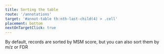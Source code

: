 ```yaml
---
title: Sorting the table
route: '/annotations'
target: '#annot-table th:nth-last-child(4) > .cell'
placement: bottom
nextOnTargetClick: true
---
```


By default, records are sorted by MSM score, but you can also sort them by m/z or FDR
